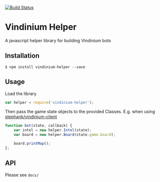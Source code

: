 [![Build Status](https://travis-ci.org/Illizian/vindinium-helper.svg)](https://travis-ci.org/Illizian/vindinium-helper)

# Vindinium Helper

A javascript helper library for building Vindinium bots

## Installation

```
$ npm install vindinium-helper --save
```

## Usage

Load the library
```javascript
var helper = require('vindinium-helper');
```

Then pass the game state objects to the provided Classes. E.g. when using [stephank/vindinium-client](https://github.com/stephank/vindinium-client)

```javascript
function bot(state, callback) {
    var intel = new helper.Intel(state);
    var board = new helper.Board(state.game.board);

    board.printMap();
};
```

## API

Please see ```docs/```